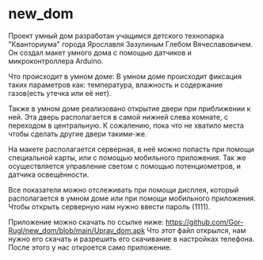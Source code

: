 # new_dom
  Проект умный дом разработан учащимся детского технопарка "Кванториума" города Ярославля Зазулиным Глебом Вячеславовичем. Он создал макет умного дома с помощью датчиков и микроконтроллера Arduino.
 
Что происходит в умном доме:
  В умном доме происходит фиксация таких параметров как: температура, влажность и содержание газов(есть утечка или её нет).
  
  Также в умном доме реализовано открытие двери при приближении к ней. Эта дверь располагается в самой нижней слева комнате, с переходом в центральную. К сожалению, пока что не хватило места чтобы сделать другие двери такими-же.
  
  На макете располагается серверная, в неё можно попасть при помощи специальной карты, или с помощью мобильного приложения. Так же осуществляется управление светом с помощью потенциометров, и датчика освещённости.
  
  Все показатели можно отслеживать при помощи дисплея, который располагается в умном доме или при помощи мобильного приложения.
Чтобы открыть серверную нам нужно ввести пароль (1111).

Приложение можно скачать по ссылке ниже:
https://github.com/Gor-Rugl/new_dom/blob/main/Uprav_dom.apk
Что этот файл открылся, нам нужно его скачать и разрешить его скачивание в настройках телефона.
После этого у нас откроется само приложение.

